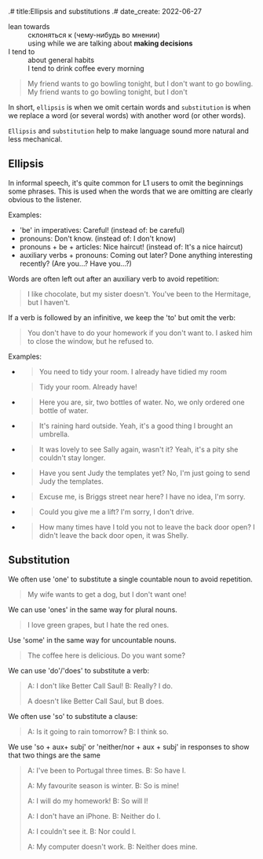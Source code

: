 .# title:Ellipsis and substitutions
.# date_create: 2022-06-27

<dl>
<dt>lean towards
<dd>склоняться к (чему-нибудь во мнении)
<dd>using while we are talking about <b>making decisions</b>

<dt>I tend to
<dd>about general habits
<dd>I tend to drink coffee every morning
</dl>

> My friend wants to go bowling tonight, but I don't want to go bowling.
> My friend wants to go bowling tonight, but I don't 


In short, `ellipsis` is when we omit certain words and `substitution` is when we replace a word (or several words) with another word (or other words).

`Ellipsis` and `substitution` help to make language sound more natural and less mechanical.

## Ellipsis

In informal speech, it's quite common for L1 users to omit the beginnings some phrases. This is used when the words that we are omitting are clearly obvious to the listener.

Examples:
- 'be' in imperatives: Careful! (instead of: be careful)
- pronouns: Don't know. (instead of: I don't know)
- pronouns + be + articles: Nice haircut! (instead of: It's a nice haircut)
- auxiliary verbs + pronouns: Coming out later? Done anything interesting recently? (Are you...? Have you...?)

Words are often left out after an auxiliary verb to avoid repetition:

> I like chocolate, but my sister doesn't.
> You've been to the Hermitage, but I haven't.

If a verb is followed by an infinitive, we keep the 'to' but omit the verb:

> You don't have to do your homework if you don't want to.
> I asked him to close the window, but he refused to.


Examples:

- 
	> You need to tidy your room.
	> I already have tidied my room
	
	> Tidy your room.
	> Already have!
- 
	> Here you are, sir, two bottles of water.
	> No, we only ordered one bottle of water.
- 
	> It's raining hard outside.
	> Yeah, it's a good thing I brought an umbrella.
- 
	> It was lovely to see Sally again, wasn't it?
	> Yeah, it's a pity she couldn't stay longer.
- 
	> Have you sent Judy the templates yet?
	> No, I'm just going to send Judy the templates.
- 
	> Excuse me, is Briggs street near here?
	> I have no idea, I'm sorry.
- 
	> Could you give me a lift?
	> I'm sorry, I don't drive.
- 
	> How many times have I told you not to leave the back door open?
	> I didn't leave the back door open, it was Shelly.


## Substitution

We often use 'one' to substitute a single countable noun to avoid repetition.

> My wife wants to get a dog, but I don't want one!

We can use 'ones' in the same way for plural nouns.

> I love green grapes, but I hate the red ones.

Use 'some' in the same way for uncountable nouns.

> The coffee here is delicious. Do you want some?

We can use 'do'/'does' to substitute a verb:

> A: I don't like Better Call Saul!
> B: Really? I do.
> 
> A doesn't like Better Call Saul, but B does.

We often use 'so' to substitute a clause:

> A: Is it going to rain tomorrow?
> B: I think so.

We use 'so + aux+ subj' or 'neither/nor + aux + subj' in responses to show that two things are the same

> A: I've been to Portugal three times.
> B: So have I.
> 
> A: My favourite season is winter.
> B: So is mine!
> 
> A: I will do my homework!
> B: So will I!
> 
> A: I don't have an iPhone.
> B: Neither do I.
> 
> A: I couldn't see it.
> B: Nor could I.
> 
> A: My computer doesn't work.
> B: Neither does mine.
